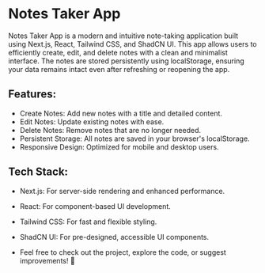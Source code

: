# Notes Taker App
Notes Taker App is a modern and intuitive note-taking application built using Next.js, React, Tailwind CSS, and ShadCN UI. This app allows users to efficiently create, edit, and delete notes with a clean and minimalist interface. The notes are stored persistently using localStorage, ensuring your data remains intact even after refreshing or reopening the app.

## Features:
- Create Notes: Add new notes with a title and detailed content.
- Edit Notes: Update existing notes with ease.
- Delete Notes: Remove notes that are no longer needed.
- Persistent Storage: All notes are saved in your browser's localStorage.
- Responsive Design: Optimized for mobile and desktop users.

## Tech Stack:
- Next.js: For server-side rendering and enhanced performance.
- React: For component-based UI development.
- Tailwind CSS: For fast and flexible styling.
- ShadCN UI: For pre-designed, accessible UI components.

- Feel free to check out the project, explore the code, or suggest improvements! 🚀

